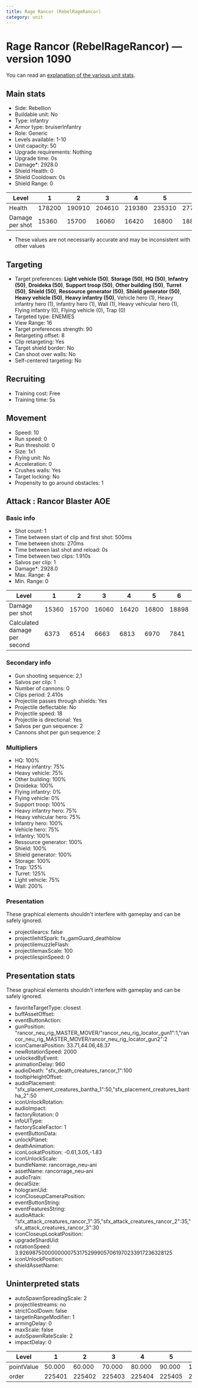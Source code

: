 ```yaml
---
title: Rage Rancor (RebelRageRancor)
category: unit
---
```


# Rage Rancor (RebelRageRancor) — version 1090

You can read an [explanation  of the various unit stats](unitexplained.md).

## Main stats

  * Side: Rebellion
  * Buildable unit: No
  * Type: infantry
  * Armor type: bruiserInfantry
  * Role: Generic
  * Levels available: 1-10
  * Unit capacity: 50
  * Upgrade requirements: Nothing
  * Upgrade time: 0s
  * Damage*: 2928.0
  * Shield Health: 0
  * Shield Cooldown: 0s
  * Shield Range: 0

|Level          |1     |2     |3     |4     |5     |6     |7     |8     |9     |10    |
|---------------|------|------|------|------|------|------|------|------|------|------|
|Health         |178200|190910|204610|219380|235310|277750|298155|349296|375264|393125|
|Damage per shot|15360 |15700 |16060 |16420 |16800 |18898 |19338 |21576 |22080 |23525 |

* These values are not necessarily accurate and may be inconsistent with other values

## Targeting

  * Target preferences: **Light vehicle (50)**, **Storage (50)**, **HQ (50)**, **Infantry (50)**, **Droideka (50)**, **Support troop (50)**, **Other building (50)**, **Turret (50)**, **Shield (50)**, **Ressource generator (50)**, **Shield generator (50)**, **Heavy vehicle (50)**, **Heavy infantry (50)**, Vehicle hero (1), Heavy infantry hero (1), Infantry hero (1), Wall (1), Heavy vehicular hero (1), Flying infantry (0), Flying vehicle (0), Trap (0)
  * Targeted type: ENEMIES
  * View Range: 16
  * Target preferences strength: 90
  * Retargeting offset: 8
  * Clip retargeting: Yes
  * Target shield border: No
  * Can shoot over walls: No
  * Self-centered targeting: No

## Recruiting

  * Training cost: Free
  * Training time: 5s

## Movement

  * Speed: 10
  * Run speed: 0
  * Run threshold: 0
  * Size: 1x1
  * Flying unit: No
  * Acceleration: 0
  * Crushes walls: Yes
  * Target locking: No
  * Propensity to go around obstacles: 1

## Attack : Rancor Blaster AOE

### Basic info

  * Shot count: 1
  * Time between start of clip and first shot: 500ms
  * Time between shots: 270ms
  * Time between last shot and reload: 0s
  * Time between two clips: 1.910s
  * Salvos per clip: 1
  * Damage*: 2928.0
  * Max. Range: 4
  * Min. Range: 0

|Level                       |1    |2    |3    |4    |5    |6    |7    |8    |9    |10   |
|----------------------------|-----|-----|-----|-----|-----|-----|-----|-----|-----|-----|
|Damage per shot             |15360|15700|16060|16420|16800|18898|19338|21576|22080|23525|
|Calculated damage per second|6373 |6514 |6663 |6813 |6970 |7841 |8024 |8952 |9161 |9761 |

### Secondary info

  * Gun shooting sequence: 2,1
  * Salvos per clip: 1
  * Number of cannons: 0
  * Clips period: 2.410s
  * Projectile passes through shields: Yes
  * Projectile deflectable: No
  * Projectile speed: 18
  * Projectile is directional: Yes
  * Salvos per gun sequence: 2
  * Cannons shot per gun sequence: 2

### Multipliers

  * HQ: 100%
  * Heavy infantry: 75%
  * Heavy vehicle: 75%
  * Other building: 100%
  * Droideka: 100%
  * Flying infantry: 0%
  * Flying vehicle: 0%
  * Support troop: 100%
  * Heavy infantry hero: 75%
  * Heavy vehicular hero: 75%
  * Infantry hero: 100%
  * Vehicle hero: 75%
  * Infantry: 100%
  * Ressource generator: 100%
  * Shield: 100%
  * Shield generator: 100%
  * Storage: 100%
  * Trap: 125%
  * Turret: 125%
  * Light vehicle: 75%
  * Wall: 200%

### Presentation

These graphical elements shouldn't interfere with gameplay and can be safely ignored.

  * projectilearcs: false
  * projectilehitSpark: fx_gamGuard_deathblow
  * projectilemuzzleFlash: 
  * projectilemaxScale: 100
  * projectilespinSpeed: 0

## Presentation stats

These graphical elements shouldn't interfere with gameplay and can be safely ignored.

  * favoriteTargetType: closest
  * buffAssetOffset: 
  * eventButtonAction: 
  * gunPosition: "rancor_neu_rig_MASTER_MOVER/"rancor_neu_rig_locator_gun1":1,"rancor_neu_rig_MASTER_MOVER/rancor_neu_rig_locator_gun2":2
  * iconCameraPosition: 33.71,44.06,48.37
  * newRotationSpeed: 2000
  * unlockedByEvent: 
  * animationDelay: 960
  * audioDeath: "sfx_death_creatures_rancor_1":100
  * tooltipHeightOffset: 
  * audioPlacement: "sfx_placement_creatures_bantha_1":50,"sfx_placement_creatures_bantha_2":50
  * iconUnlockRotation: 
  * audioImpact: 
  * factoryRotation: 0
  * infoUIType: 
  * factoryScaleFactor: 1
  * eventButtonData: 
  * unlockPlanet: 
  * deathAnimation: 
  * iconLookatPosition: -0.61,3.05,-1.83
  * iconUnlockScale: 
  * bundleName: rancorrage_neu-ani
  * assetName: rancorrage_neu-ani
  * audioTrain: 
  * decalSize: 
  * hologramUid: 
  * iconCloseupCameraPosition: 
  * eventButtonString: 
  * eventFeaturesString: 
  * audioAttack: "sfx_attack_creatures_rancor_1":35,"sfx_attack_creatures_rancor_2":35,"sfx_attack_creatures_rancor_3":30
  * iconCloseupLookatPosition: 
  * upgradeShardUid: 
  * rotationSpeed: 3.92698750000000007531752999057061970233917236328125
  * iconUnlockPosition: 
  * shieldAssetName: 

## Uninterpreted stats

  * autoSpawnSpreadingScale: 2
  * projectilestreams: no
  * strictCoolDown: false
  * targetInRangeModifier: 1
  * armingDelay: 0
  * maxScale: false
  * autoSpawnRateScale: 2
  * impactDelay: 0

|Level     |1     |2     |3     |4     |5     |6      |7      |8      |9      |10     |
|----------|------|------|------|------|------|-------|-------|-------|-------|-------|
|pointValue|50.000|60.000|70.000|80.000|90.000|100.000|110.000|120.000|130.000|150.000|
|order     |225401|225402|225403|225404|225405|225406 |225407 |225408 |225409 |225410 |

